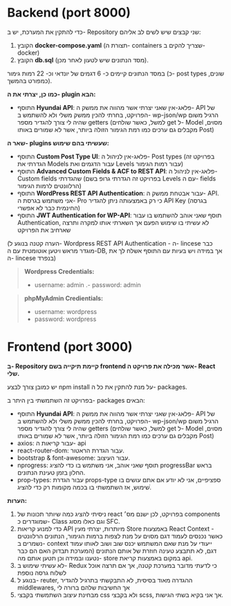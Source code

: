 # Backend (port 8000)

כדי להתקין את המערכת, יש ב- Repository שני קבצים שיש לשים לב אליהם:
1. הקובץ **docker-compose.yaml** (תצורת ה- containers שצריך להקים ב- docker)
2. הקובץ **db.sql** (מסד הנתונים שיש לטעון לאחר מכן).

במסד הנתונים קיימים כ- 6 דגמים של יונדאי וכ- 22 רמות גימור (כ- post types שונים, כמפורט בהמשך).



**כמו כן, יצרתי את ה- plugin הבא:**
- התוסף **Hyundai API**: פלאג-אין שאני יצרתי אשר מהווה את ממשק ה- API של הפרויקט, בחרתי להכין ממשק משלי ולא להשתמש ב- wp-json/wp הרגיל משום שהיה לי צורך להגדיר מספר getters (למשל, כאשר שולחים get ל- Model מסוים, מקבלים גם ערכים כמו רמת הגימור הזולה ביותר, אשר לא שמורים באותו Post)

**שאר ה- plugins שעשיתי בהם שימוש:**
- התוסף **Custom Post Type UI**: פלאג-אין לניהול ה- Post types (בפרויקט זה הגדרתי את Models עבור הדגמים ואת Levels עבור רמות הגימור)
- התוסף **Advanced Custom Fields & ACF to REST API**: פלאג-אין לניהול ה- Custom fields שהגדרתי (בפרויקט זה הגדרתי גרופ בשם Levels עם ה- fields הרלוונטים לרמות הגימור)
- התוסף **WordPress REST API Authentication**: עבור אבטחת ממשק ה- API. אני משתמש בגרסת ה- Pro כי רק באמצעותה ניתן להגדיר API Key (בגרסה החינמית כבר לא אפשרי)
- התוסף **JWT Authentication for WP-API**: תוסף שאני אוהב להשתמש בו עבור Authentication, לא עשיתי בו שימוש הפעם אך השארתי אותו למקרה ותרצה שארחיב את הפרויקט

(הערה קטנה בנוגע ל- Wordpress REST API Authentication - ה- lincese כבר מוגדר מראש ויטען אוטומטית עם ה-DB, אך במידה ויש בעיות עם התוסף אשלח לך את ה- lincese בנפרד)

>**Wordpress Credentials:**
>- username: admin
>.- password: admin

>**phpMyAdmin Credientials:**
>- username: wordpress
>- password: wordpress

# Frontend (port 3000)

**ב- Repository קיימת תיקייה בשם frontend אשר מכילה את פרויקט ה- React שלי.**

יש כמובן צורך לבצע npm install על מנת להתקין את כל ה- packages.

בפרויקט זה השתמשתי בין היתר ב- packages הבאים:

- התוסף **Hyundai API**: פלאג-אין שאני יצרתי אשר מהווה את ממשק ה- API של הפרויקט, בחרתי להכין ממשק משלי ולא להשתמש ב- wp-json/wp הרגיל משום שהיה לי צורך להגדיר מספר getters (למשל, כאשר שולחים get ל- Model מסוים, מקבלים גם ערכים כמו רמת הגימור הזולה ביותר, אשר לא שמורים באותו Post)
- axios: עבור קריאות ה- api
- react-router-dom: עבור הגדרת הראטור.
- bootstrap & font-awesome: עבור העיצוב.
- nprogress: תוסף שאני אוהב, אני משתמש בו כדי להציג progressBar בראש החלון בזמן טעינת הנתונים.
- prop-types: עבור הגדרת props-type ספציפיים, אני לא יודע אם אתם עושים בו שימוש, אז השתמשתי בו בכמה מקומות רק כדי להציג.ֿ

**הערות:**

1. ניסיתי להציג כמה שיותר תכונות של react בפרויקט, לכן ישנם מס׳ components שמוגדרים כ- Class וגם כאלו מסוג SFC.
2. כדי למנוע קריאות API מיותרות, יצרתי מעין Store באמצעות React Context - כאשר נכנסים לעמוד דגם מסוים על מנת לצפות ברמות הגימור, הנתונים הרלוונטים נשמרים ב- context ייעודי על מנת שאם המשתמש יכנס שוב ושוב לאותו עמוד דגם, לא תתבצע טעינה חוזרת של אותם הנתונים (המערכת תבדוק האם הם כבר נטענו ובמידה וכן תטען אותם מה- store במקום באמצעות קריאת api.
3. לא עשיתי שימוש ב- Redux כי לדעתי מדובר במערכת קטנה, אך אם תרצה אוכל לשלוח גרסה נוספת
4. בנוגע ל- reuter, ההגדרה מאוד בסיסית, לא התבקשתי בתרגיל להגדיר middlewares, אך החשיבות שלהם ברורה לי
5. מבחינת עיצוב השתמשתי בקבצי css ולא בקבצי scss, אך אני בקיא בשתי הגישות.

